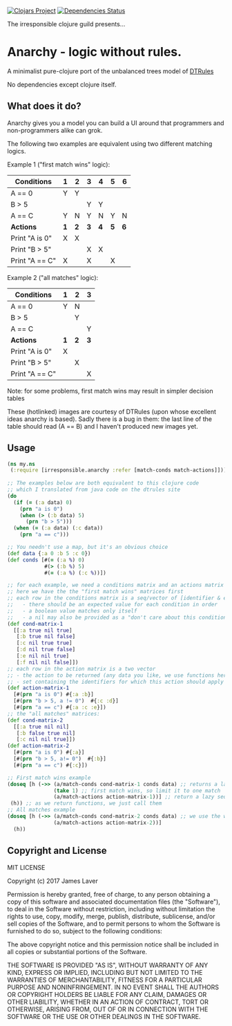 [![Clojars Project](https://img.shields.io/clojars/v/irresponsible/anarchy.svg)](https://clojars.org/irresponsible/anarchy)
[![Dependencies Status](https://jarkeeper.com/irresponsible/anarchy/status.svg)](https://jarkeeper.com/irresponsible/anarchy)

The irresponsible clojure guild presents...

# Anarchy - logic without rules.

A minimalist pure-clojure port of the unbalanced trees model of [DTRules](http://www.dtrules.com/)

No dependencies except clojure itself.

## What does it do?

Anarchy gives you a model you can build a UI around that programmers and non-programmers alike can grok.

The following  two examples are equivalent using two different matching logics.

Example 1 ("first match wins" logic):

Conditions | 1 | 2 | 3 | 4 | 5 | 6
-----------| --|---|---|---|---|---
A == 0     | Y | Y |   |   |   |
B > 5      |   |   | Y | Y |   |
A == C     | Y | N | Y | N | Y | N
**Actions**    | **1** | **2** | **3** | **4** | **5** | **6**
Print "A is 0" | X | X |   |   |   |
Print "B > 5"  |   |   | X | X |   |
Print "A == C" | X |   | X |   | X |

Example 2 ("all matches" logic):

Conditions | 1 | 2 | 3
-----------| --|---|---|
A == 0     | Y | N |   |
B > 5      |   | Y |   |
A == C     |   |   | Y |
**Actions**    | **1** | **2** | **3**
Print "A is 0" | X |   |
Print "B > 5"  |   | X |
Print "A == C" |   |   | X

Note: for some problems, first match wins may result in simpler decision tables

These (hotlinked) images are courtesy of DTRules (upon whose excellent ideas anarchy is based).
Sadly there is a bug in them: the last line of the table should read (A == B) and I haven't produced new images yet.

## Usage

```clojure
(ns my.ns
 (:require [irresponsible.anarchy :refer [match-conds match-actions]]))
 
;; The examples below are both equivalent to this clojure code
;; which I translated from java code on the dtrules site
(do
  (if (= (:a data) 0)
    (prn "a is 0")
    (when (> (:b data) 5)
      (prn "b > 5")))
  (when (= (:a data) (:c data))
    (prn "a == c")))

;; You needn't use a map, but it's an obvious choice
(def data {:a 0 :b 5 :c 0})
(def conds [#(= (:a %) 0)
            #(> (:b %) 5)
            #(= (:a %) (:c %))])

;; for each example, we need a conditions matrix and an actions matrix
;; here we have the the "first match wins" matrices first
;; each row in the conditions matrix is a seq/vector of [identifier & expected]
;;   - there should be an expected value for each condition in order
;;   - a boolean value matches only itself
;;   - a nil may also be provided as a "don't care about this condition" value
(def cond-matrix-1
  [[:a true nil true]
   [:b true nil false]
   [:c nil true true]
   [:d nil true false]
   [:e nil nil true]
   [:f nil nil false]])
;; each row in the action matrix is a two vector
;; - the action to be returned (any data you like, we use functions here)
;; - set containing the identifiers for which this action should apply
(def action-matrix-1
  [#(prn "a is 0") #{:a :b}]
  [#(prn "b > 5, a != 0")  #{:c :d}]
  [#(prn "a == c") #{:a :c :e}])
;; the "all matches" matrices:
(def cond-matrix-2
  [[:a true nil nil]
   [:b false true nil]
   [:c nil nil true]])
(def action-matrix-2
  [#(prn "a is 0") #{:a}]
  [#(prn "b > 5, a!= 0")  #{:b}]
  [#(prn "a == c") #{:c}])

;; First match wins example
(doseq [h (->> (a/match-conds cond-matrix-1 conds data) ;; returns a lazy seq
               (take 1) ;; first match wins, so limit it to one match
               (a/match-actions action-matrix-1))] ;; return a lazy seq of all actions implied by that match
 (h)) ;; as we return functions, we just call them
;; All matches example
(doseq [h (->> (a/match-conds cond-matrix-2 conds data) ;; we use the whole lazy seq this time
               (a/match-actions action-matrix-2))]
  (h))
```

## Copyright and License

MIT LICENSE

Copyright (c) 2017 James Laver

Permission is hereby granted, free of charge, to any person obtaining a copy of this software and associated documentation files (the "Software"), to deal in the Software without restriction, including without limitation the rights to use, copy, modify, merge, publish, distribute, sublicense, and/or sell copies of the Software, and to permit persons to whom the Software is furnished to do so, subject to the following conditions:

The above copyright notice and this permission notice shall be included in all copies or substantial portions of the Software.

THE SOFTWARE IS PROVIDED "AS IS", WITHOUT WARRANTY OF ANY KIND, EXPRESS OR IMPLIED, INCLUDING BUT NOT LIMITED TO THE WARRANTIES OF MERCHANTABILITY, FITNESS FOR A PARTICULAR PURPOSE AND NONINFRINGEMENT. IN NO EVENT SHALL THE AUTHORS OR COPYRIGHT HOLDERS BE LIABLE FOR ANY CLAIM, DAMAGES OR OTHER LIABILITY, WHETHER IN AN ACTION OF CONTRACT, TORT OR OTHERWISE, ARISING FROM, OUT OF OR IN CONNECTION WITH THE SOFTWARE OR THE USE OR OTHER DEALINGS IN THE SOFTWARE.



